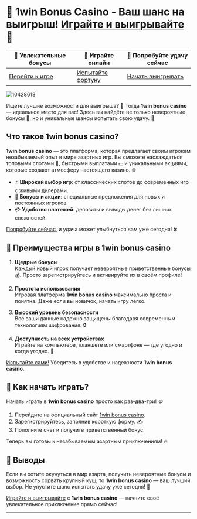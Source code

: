 # 🎰 1win Bonus Casino - Ваш шанс на выигрыш! [Играйте и выигрывайте](https://brandplay.link/6F5VqbyZ) 🎲

| **🎉 Увлекательные бонусы** | **📲 Играйте онлайн** | **🚀 Попробуйте удачу сейчас** |
|------------------------------|-----------------------|--------------------------------|
| [Перейти к игре](https://brandplay.link/6F5VqbyZ) | [Испытайте фортуну](https://brandplay.link/6F5VqbyZ) | [Начать выигрывать](https://brandplay.link/6F5VqbyZ) |

![10428618](https://github.com/user-attachments/assets/72b6c35a-d4cd-43e2-abac-f2ea50fb371c)

Ищете лучшие возможности для выигрыша? 🤑 Тогда **1win bonus casino** — идеальное место для вас! Здесь вы найдёте не только невероятные бонусы 🎁, но и уникальные шансы испытать свою удачу. 🌟

## Что такое 1win bonus casino?

**1win bonus casino** — это платформа, которая предлагает своим игрокам незабываемый опыт в мире азартных игр. Вы сможете наслаждаться топовыми слотами 🎰, быстрыми выплатами 💵 и уникальными акциями, которые создают атмосферу настоящего казино. 🌐

- 🃏 **Широкий выбор игр**: от классических слотов до современных игр с живыми дилерами.  
- 🎁 **Бонусы и акции**: специальные предложения для новых и постоянных игроков.  
- 💳 **Удобство платежей**: депозиты и выводы денег без лишних сложностей.

[Попробуйте сейчас](https://brandplay.link/6F5VqbyZ), и удача может улыбнуться вам уже сегодня! 🍀

## 🎲 Преимущества игры в 1win bonus casino

1. **Щедрые бонусы**  
   Каждый новый игрок получает невероятные приветственные бонусы 💰. Просто зарегистрируйтесь и активируйте их в своём профиле!  

2. **Простота использования**  
   Игровая платформа **1win bonus casino** максимально проста и понятна. Даже если вы новичок, начать игру легко.  

3. **Высокий уровень безопасности**  
   Все ваши данные надежно защищены благодаря современным технологиям шифрования. 🔒  

4. **Доступность на всех устройствах**  
   Играйте на компьютере, планшете или смартфоне — где угодно и когда угодно. 📱  

[Испытайте сами!](https://brandplay.link/6F5VqbyZ) Убедитесь в удобстве и надежности **1win bonus casino**.

## 🎰 Как начать играть?

Начать играть в **1win bonus casino** просто как раз-два-три! 🪙

1. Перейдите на официальный сайт [1win bonus casino](https://brandplay.link/6F5VqbyZ).  
2. Зарегистрируйтесь, заполнив короткую форму. ✍️  
3. Пополните счет и получите приветственный бонус.  

Теперь вы готовы к незабываемым азартным приключениям! 🔥

## 🚀 Выводы

Если вы хотите окунуться в мир азарта, получить невероятные бонусы и возможность сорвать крупный куш, то **1win bonus casino** — ваш лучший выбор. Не упустите шанс испытать удачу уже сегодня! 🎉

[Играйте и выигрывайте](https://brandplay.link/6F5VqbyZ) с **1win bonus casino** — начните своё увлекательное приключение прямо сейчас!

---

